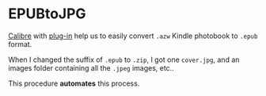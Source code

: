 # EPUBtoJPG

[Calibre](https://calibre-ebook.com/ja/download) with [plug-in](https://github.com/noDRM/DeDRM_tools/releases) help us to easily convert `.azw` Kindle photobook to `.epub` format.

When I changed the suffix of `.epub` to `.zip`, I got one `cover.jpg`, and an images folder containing all the `.jpeg` images, etc..

 This procedure **automates** this process.

 
